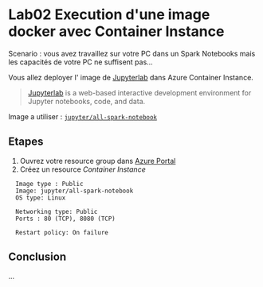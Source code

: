# Lab02 Execution d'une image docker avec Container Instance
Scenario : vous avez travaillez sur votre PC dans un Spark Notebooks mais les capacités de votre PC ne suffisent pas...

Vous allez deployer l' image de [Jupyterlab](https://jupyter.org/) dans Azure Container Instance.
>[Jupyterlab](https://jupyter.org/)  is a web-based interactive development environment for Jupyter notebooks, code, and data.

Image a utiliser : [`jupyter/all-spark-notebook`](https://hub.docker.com/r/jupyter/all-spark-notebook)

## Etapes
1. Ouvrez votre resource group dans [Azure Portal](https://portal.azure.com)
2. Créez un resource *Container Instance*
```
  Image type : Public
  Image: jupyter/all-spark-notebook
  OS type: Linux

  Networking type: Public
  Ports : 80 (TCP), 8080 (TCP)

  Restart policy: On failure
```

## Conclusion
...

